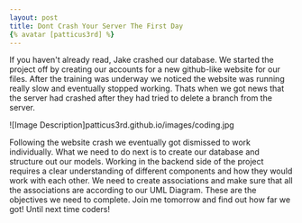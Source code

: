 ```yaml
---
layout: post
title: Dont Crash Your Server The First Day
{% avatar [patticus3rd] %}
---
```


If you haven't already read, Jake crashed our database. We started the project off by creating our accounts for a new github-like website for our files.  After the training was underway we noticed the website was running really slow and eventually stopped working.  Thats when we got news that the server had crashed after they had tried to delete a branch from the server. 

![Image Description]patticus3rd.github.io/images/coding.jpg

Following the website crash we eventually got dismissed to work individually.  What we need to do next is to create our database and structure out our models.  Working in the backend side of the project requires a clear understanding of different components and how they would work with each other.  We need to create associations and make sure that all the associations are according to our UML Diagram. These are the objectives we need to complete.  Join me tomorrow and find out how far we got!  Until next time coders!

